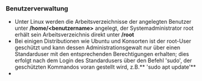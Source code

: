 ### Benutzerverwaltung

* Unter Linux werden die Arbeitsverzeichnisse der angelegten Benutzer unter **/home/&lt;benutzername&gt;** angelegt, der Systemadministrator root erhält sein Arbeitsverzeichnis direkt unter **/root**
* Bei einigen Distributionen wie Ubuntu und Konsorten ist der root-User geschützt und kann dessen Administrationsgewalt nur über einen Standarduser mit den entsprechenden Berechtigungen erhalten; dies erfolgt nach dem Login des Standardusers über den Befehl 'sudo', der geschützten Kommandos voran gestellt wird, z.B.** 'sudo apt update'**
* 


